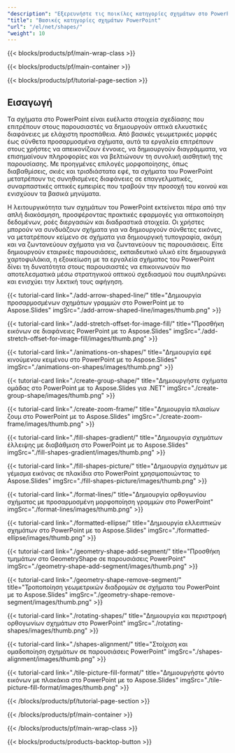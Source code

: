 ```yaml
---
"description": "Εξερευνήστε τις ποικίλες κατηγορίες σχημάτων στο PowerPoint, όπως γραμμές, ορθογώνια, κύκλους, βέλη και επεξηγήσεις, για να δημιουργήσετε το οπτικό σας λεξιλόγιο."
"title": "Βασικές κατηγορίες σχημάτων PowerPoint"
"url": "/el/net/shapes/"
"weight": 10
---
```


{{< blocks/products/pf/main-wrap-class >}}

{{< blocks/products/pf/main-container >}}

{{< blocks/products/pf/tutorial-page-section >}}

## Εισαγωγή 

Τα σχήματα στο PowerPoint είναι ευέλικτα στοιχεία σχεδίασης που επιτρέπουν στους παρουσιαστές να δημιουργούν οπτικά ελκυστικές διαφάνειες με ελάχιστη προσπάθεια. Από βασικές γεωμετρικές μορφές έως σύνθετα προσαρμοσμένα σχήματα, αυτά τα εργαλεία επιτρέπουν στους χρήστες να απεικονίζουν έννοιες, να δημιουργούν διαγράμματα, να επισημαίνουν πληροφορίες και να βελτιώνουν τη συνολική αισθητική της παρουσίασης. Με προηγμένες επιλογές μορφοποίησης, όπως διαβαθμίσεις, σκιές και τρισδιάστατα εφέ, τα σχήματα του PowerPoint μετατρέπουν τις συνηθισμένες διαφάνειες σε επαγγελματικές, συναρπαστικές οπτικές εμπειρίες που τραβούν την προσοχή του κοινού και ενισχύουν τα βασικά μηνύματα.

Η λειτουργικότητα των σχημάτων του PowerPoint εκτείνεται πέρα από την απλή διακόσμηση, προσφέροντας πρακτικές εφαρμογές για οπτικοποίηση δεδομένων, ροές διεργασιών και διαδραστικά στοιχεία. Οι χρήστες μπορούν να συνδυάζουν σχήματα για να δημιουργούν σύνθετες εικόνες, να μετατρέπουν κείμενο σε σχήματα για δημιουργική τυπογραφία, ακόμη και να ζωντανεύουν σχήματα για να ζωντανεύουν τις παρουσιάσεις. Είτε δημιουργούν εταιρικές παρουσιάσεις, εκπαιδευτικό υλικό είτε δημιουργικά χαρτοφυλάκια, η εξοικείωση με τα εργαλεία σχήματος του PowerPoint δίνει τη δυνατότητα στους παρουσιαστές να επικοινωνούν πιο αποτελεσματικά μέσω στρατηγικού οπτικού σχεδιασμού που συμπληρώνει και ενισχύει την λεκτική τους αφήγηση.

{{< tutorial-card link="./add-arrow-shaped-line/" title="Δημιουργία προσαρμοσμένων σχημάτων γραμμών στο PowerPoint με το Aspose.Slides" imgSrc="./add-arrow-shaped-line/images/thumb.png" >}}

{{< tutorial-card link="./add-stretch-offset-for-image-fill/" title="Προσθήκη εικόνων σε διαφάνειες PowerPoint με το Aspose.Slides" imgSrc="./add-stretch-offset-for-image-fill/images/thumb.png" >}}

{{< tutorial-card link="./animations-on-shapes/" title="Δημιουργία εφέ κινούμενου κειμένου στο PowerPoint με το Aspose.Slides" imgSrc="./animations-on-shapes/images/thumb.png" >}}

{{< tutorial-card link="./create-group-shape/" title="Δημιουργήστε σχήματα ομάδας στο PowerPoint με το Aspose.Slides για .NET" imgSrc="./create-group-shape/images/thumb.png" >}}

{{< tutorial-card link="./create-zoom-frame/" title="Δημιουργία πλαισίων ζουμ στο PowerPoint με το Aspose.Slides" imgSrc="./create-zoom-frame/images/thumb.png" >}}

{{< tutorial-card link="./fill-shapes-gradient/" title="Δημιουργία σχημάτων έλλειψης με διαβάθμιση στο PowerPoint με το Aspose.Slides" imgSrc="./fill-shapes-gradient/images/thumb.png" >}}

{{< tutorial-card link="./fill-shapes-picture/" title="Δημιουργία σχημάτων με γέμισμα εικόνας σε πλακίδια στο PowerPoint χρησιμοποιώντας το Aspose.Slides" imgSrc="./fill-shapes-picture/images/thumb.png" >}}

{{< tutorial-card link="./format-lines/" title="Δημιουργία ορθογωνίου σχήματος με προσαρμοσμένη μορφοποίηση γραμμών στο PowerPoint" imgSrc="./format-lines/images/thumb.png" >}}

{{< tutorial-card link="./formatted-ellipse/" title="Δημιουργία ελλειπτικών σχημάτων στο PowerPoint με το Aspose.Slides" imgSrc="./formatted-ellipse/images/thumb.png" >}}

{{< tutorial-card link="./geometry-shape-add-segment/" title="Προσθήκη τμημάτων στο GeometryShape σε παρουσιάσεις PowerPoint" imgSrc="./geometry-shape-add-segment/images/thumb.png" >}}

{{< tutorial-card link="./geometry-shape-remove-segment/" title="Τροποποίηση γεωμετρικών διαδρομών σε σχήματα του PowerPoint με το Aspose.Slides" imgSrc="./geometry-shape-remove-segment/images/thumb.png" >}}

{{< tutorial-card link="./rotating-shapes/" title="Δημιουργία και περιστροφή ορθογωνίων σχημάτων στο PowerPoint" imgSrc="./rotating-shapes/images/thumb.png" >}}

{{< tutorial-card link="./shapes-alignment/" title="Στοίχιση και ομαδοποίηση σχημάτων σε παρουσιάσεις PowerPoint" imgSrc="./shapes-alignment/images/thumb.png" >}}

{{< tutorial-card link="./tile-picture-fill-format/" title="Δημιουργήστε φόντο εικόνων με πλακάκια στο PowerPoint με το Aspose.Slides" imgSrc="./tile-picture-fill-format/images/thumb.png" >}}

{{< /blocks/products/pf/tutorial-page-section >}}

{{< /blocks/products/pf/main-container >}}

{{< /blocks/products/pf/main-wrap-class >}}

{{< blocks/products/products-backtop-button >}}